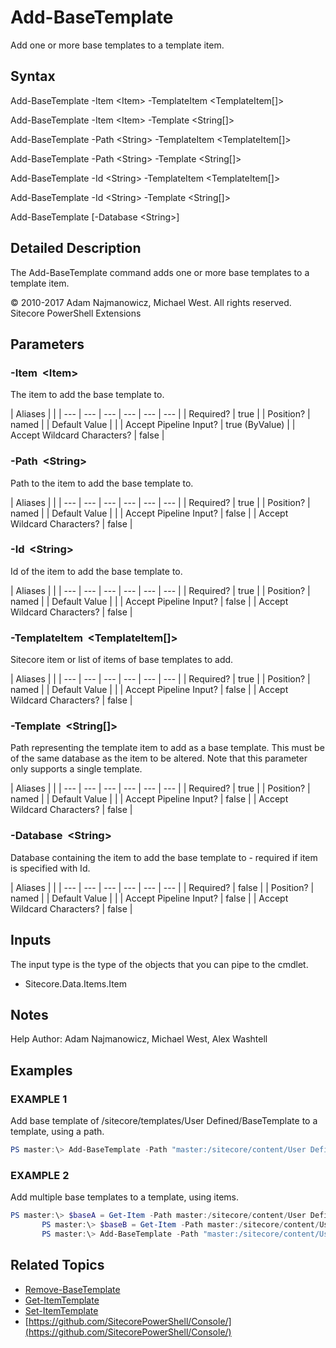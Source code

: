 # Add-BaseTemplate

Add one or more base templates to a template item.

## Syntax

Add-BaseTemplate -Item &lt;Item&gt; -TemplateItem &lt;TemplateItem\[\]&gt;

Add-BaseTemplate -Item &lt;Item&gt; -Template &lt;String\[\]&gt;

Add-BaseTemplate -Path &lt;String&gt; -TemplateItem &lt;TemplateItem\[\]&gt;

Add-BaseTemplate -Path &lt;String&gt; -Template &lt;String\[\]&gt;

Add-BaseTemplate -Id &lt;String&gt; -TemplateItem &lt;TemplateItem\[\]&gt;

Add-BaseTemplate -Id &lt;String&gt; -Template &lt;String\[\]&gt;

Add-BaseTemplate \[-Database &lt;String&gt;\]

## Detailed Description

The Add-BaseTemplate command adds one or more base templates to a template item.

© 2010-2017 Adam Najmanowicz, Michael West. All rights reserved. Sitecore PowerShell Extensions

## Parameters

### -Item  &lt;Item&gt;

The item to add the base template to.

| Aliases |  |
| --- | --- | --- | --- | --- | --- |
| Required? | true |
| Position? | named |
| Default Value |  |
| Accept Pipeline Input? | true \(ByValue\) |
| Accept Wildcard Characters? | false |

### -Path  &lt;String&gt;

Path to the item to add the base template to.

| Aliases |  |
| --- | --- | --- | --- | --- | --- |
| Required? | true |
| Position? | named |
| Default Value |  |
| Accept Pipeline Input? | false |
| Accept Wildcard Characters? | false |

### -Id  &lt;String&gt;

Id of the item to add the base template to.

| Aliases |  |
| --- | --- | --- | --- | --- | --- |
| Required? | true |
| Position? | named |
| Default Value |  |
| Accept Pipeline Input? | false |
| Accept Wildcard Characters? | false |

### -TemplateItem  &lt;TemplateItem\[\]&gt;

Sitecore item or list of items of base templates to add.

| Aliases |  |
| --- | --- | --- | --- | --- | --- |
| Required? | true |
| Position? | named |
| Default Value |  |
| Accept Pipeline Input? | false |
| Accept Wildcard Characters? | false |

### -Template  &lt;String\[\]&gt;

Path representing the template item to add as a base template. This must be of the same database as the item to be altered. Note that this parameter only supports a single template.

| Aliases |  |
| --- | --- | --- | --- | --- | --- |
| Required? | true |
| Position? | named |
| Default Value |  |
| Accept Pipeline Input? | false |
| Accept Wildcard Characters? | false |

### -Database  &lt;String&gt;

Database containing the item to add the base template to - required if item is specified with Id.

| Aliases |  |
| --- | --- | --- | --- | --- | --- |
| Required? | false |
| Position? | named |
| Default Value |  |
| Accept Pipeline Input? | false |
| Accept Wildcard Characters? | false |

## Inputs

The input type is the type of the objects that you can pipe to the cmdlet.

* Sitecore.Data.Items.Item 

## Notes

Help Author: Adam Najmanowicz, Michael West, Alex Washtell

## Examples

### EXAMPLE 1

Add base template of /sitecore/templates/User Defined/BaseTemplate to a template, using a path.

```powershell
PS master:\> Add-BaseTemplate -Path "master:/sitecore/content/User Defined/Page" -Template "/sitecore/templates/User Defined/BaseTemplate"
```

### EXAMPLE 2

Add multiple base templates to a template, using items.

```powershell
PS master:\> $baseA = Get-Item -Path master:/sitecore/content/User Defined/BaseTemplateA
       PS master:\> $baseB = Get-Item -Path master:/sitecore/content/User Defined/BaseTemplateB
       PS master:\> Add-BaseTemplate -Path "master:/sitecore/content/User Defined/Page" -TemplateItem @($baseA, $baseB)
```

## Related Topics

* [Remove-BaseTemplate](remove-basetemplate.md)
* [Get-ItemTemplate](get-itemtemplate.md)
* [Set-ItemTemplate](set-itemtemplate.md)
* [https://github.com/SitecorePowerShell/Console/](https://github.com/SitecorePowerShell/Console/) 

